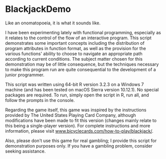 # BlackjackDemo
Like an onomatopoeia, it is what it sounds like.

I have been experimenting lately with functional programming, especially as it relates to the control of the flow of an interactive program. This script demonstrates some important concepts including the distribution of program attributes in function format, as well as the provision for the various functions' ability to choose to navigate an appropriate path according to current conditions. The subject matter chosen for this demonstration may be of little consequence, but the techniques necessary to make this program run are quite consequential to the development of a junior programmer.

This script was written using 64-bit R version 3.2.3 on a Windows 7 machine (and has been tested on macOS Sierra version 10.12.1). No special packages are required. To run, simply open the script in R, run all, and follow the prompts in the console.

Regarding the game itself, this game was inspired by the instructions provided by The United States Playing Card Company, although modifications have been made to fit this version (changes mainly relate to this being a single-player version). For complete instructions and more information, please visit www.bicyclecards.com/how-to-play/blackjack/.

Also, please don't use this game for real gambling; I provide this script for demonstration purposes only. If you have a gambling problem, consider seeking assistance.
